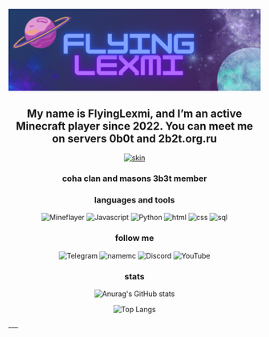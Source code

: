 <div align="center">

[![header](https://raw.githubusercontent.com/Fly1ngL3xmi/fly1ngl3xmi/refs/heads/main/assets/header.png)](https://github.com/Fly1ngL3xmi)

## My name is FlyingLexmi, and I’m an active Minecraft player since 2022. You can meet me on servers 0b0t and 2b2t.org.ru

[![skin](https://s.namemc.com/3d/skin/body.png?id=7df6b5ddb821fe23&model=classic&theta=32&phi=22&time=1146.86&width=600&height=800)](www.google.com)


### coha clan and masons 3b3t member

### languages and tools

![Mineflayer](https://img.shields.io/badge/mineflayer-purple?style=for-the-badge&logo=node.js)
![Javascript](https://img.shields.io/badge/javascript-purple?style=for-the-badge&logo=javascript)
![Python](https://img.shields.io/badge/python-purple?style=for-the-badge&logo=Python)
![html](https://img.shields.io/badge/html-purple?style=for-the-badge&logo=html5)
![css](https://img.shields.io/badge/css-purple?style=for-the-badge&logo=css3)
![sql](https://img.shields.io/badge/sql-purple?style=for-the-badge&logo=mysql)

### follow me

![Telegram](https://img.shields.io/badge/telegram-adadad?style=for-the-badge&logo=namemc)
![namemc](https://img.shields.io/badge/telegram-3361ff?style=for-the-badge&logo=telegram)
![Discord](https://img.shields.io/badge/discord-630cb9?style=for-the-badge&logo=Discord)
![YouTube](https://img.shields.io/badge/youtube-df0000?style=for-the-badge&logo=youtube)

### stats

![Anurag's GitHub stats](https://github-readme-stats.vercel.app/api?username=flyinglexmi&show_icons=true&theme=tokyonight)

![Top Langs](https://github-readme-stats.vercel.app/api/top-langs/?username=flyinglexmi&layout=compact&theme=tokyonight)

</div>
___
